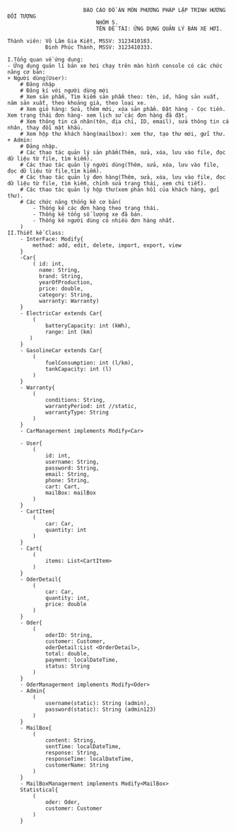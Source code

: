                            BÁO CÁO ĐỒ ÁN MÔN PHƯƠNG PHÁP LẬP TRÌNH HƯỚNG ĐỐI TƯỢNG
                                NHÓM 5. 
                                TÊN ĐỀ TÀI: ỨNG DỤNG QUẢN LÝ BÁN XE HƠI.
    
    Thành viên: Võ Lâm Gia Kiệt, MSSV: 3123410183.
                Đinh Phúc Thành, MSSV: 3123410333.
    
    I.Tổng quan về ứng dụng:
    - Ứng dụng quản lí bán xe hơi chạy trên màn hình console có các chức năng cơ bản:
    + Người dùng(User):
        # Đăng nhập
        # Đăng kí với người dùng mới
        # Xem sản phẩm, Tìm kiếm sản phẩm theo: tên, id, hãng sản xuất, năm sản xuất, theo khoảng giá, theo loại xe.
        # Xem giỏ hàng: Sửa, thêm mới, xóa sản phẩm. Đặt hàng - Cọc tiền. Xem trạng thái đơn hàng- xem lịch sử các đơn hàng đã đặt.
        # Xem thông tin cá nhân(tên, địa chỉ, ID, email), sửa thông tin cá nhân, thay đổi mật khẩu.
        # Xem hộp thư khách hàng(mailbox): xem thư, tạo thư mới, gửi thư.
    + Admin:
        # Đăng nhập.
        # Các thao tác quản lý sản phẩm(Thêm, sửa, xóa, lưu vào file, đọc dữ liệu từ file, tìm kiếm). 
        # Các thao tác quản lý người dùng(Thêm, sửa, xóa, lưu vào file, đọc dữ liệu từ file,tìm kiếm).
        # Các thao tác quản lý đơn hàng(Thêm, sửa, xóa, lưu vào file, đọc dữ liệu từ file, tìm kiếm, chỉnh sửa trạng thái, xem chi tiết).
        # Các thao tác quản lý hộp thư(xem phản hồi của khách hàng, gửi thư).
        # Các chức năng thống kê cơ bản(
            - Thống kê các đơn hàng theo trạng thái.
            - Thống kê tổng số lượng xe đã bán.
            - Thống kê người dùng có nhiều đơn hàng nhất.
        )
    II.Thiết kế Class:
        - InterFace: Modify{
            method: add, edit, delete, import, export, view
        }
        -Car{
            ( id: int,
              name: String,
              brand: String,
              yearOfProduction,
              price: double,
              category: String,
              warranty: Warranty)
        }
        - ElectricCar extends Car{
            (
                batteryCapacity: int (kWh),
                range: int (km)
           )
        }
        - GasolineCar extends Car{
            (
                fuelConsumption: int (l/km),
                tankCapacity: int (l)
            )
        }
        - Warranty{
            (
                conditions: String,
                warrantyPeriod: int //static,
                warrantyType: String
            )
        }
        - CarManagerment implements Modify<Car>

        - User{
            (
                id: int,
                username: String,
                password: String,
                email: String,
                phone: String,
                cart: Cart,
                mailBox: mailBox
            )
        }
        - CartItem{
            (
                car: Car,
                quantity: int
            )
        }
        - Cart{
            (
                items: List<CartItem>
            )
        }
        - OderDetail{
            (
                car: Car,
                quantity: int,
                price: double
            )
        }
        - Oder{
            (
                oderID: String,
                customer: Customer,
                oderDetail:List <OrderDetail>,
                total: double,
                payment: localDateTime,
                status: String
            )
        }
        - OderManagerment implements Modify<Oder>
        - Admin{
            (
                username(static): String (admin),
                password(static): String (admin123)
            )
        }
        - MailBox{
            (
                content: String,
                sentTime: localDateTime,
                response: String,
                responseTime: localDateTime,
                customerName: String
            )
        }
        - MailBoxManagerment implements Modify<MailBox>
        Statistical{
            (
                oder: Oder,
                customer: Customer
            )
        }